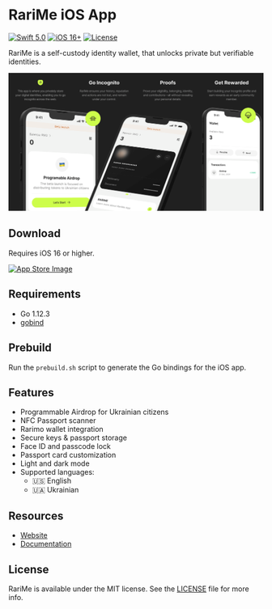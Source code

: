# RariMe iOS App

[![Swift 5.0](https://img.shields.io/badge/swift-5.0-ED523F.svg?style=flat&logo=swift)](https://swift.org/download/)
[![iOS 16+](https://img.shields.io/badge/iOS-16+-white.svg?style=flat&logo=apple)](https://developer.apple.com/ios/)
[![License](https://img.shields.io/badge/License-MIT-blue.svg)](/LICENSE)

RariMe is a self-custody identity wallet, that unlocks private but verifiable identities.

![App Image](images/app.png)

## Download

Requires iOS 16 or higher.

[![App Store Image](https://rarime-landing-test.netlify.app/images/app-store.svg)](https://apps.apple.com/app/rarime/id6503300598)

## Requirements

- Go 1.12.3
- [gobind](https://godoc.org/golang.org/x/mobile/cmd/gobind)

## Prebuild

Run the `prebuild.sh` script to generate the Go bindings for the iOS app.

## Features

- Programmable Airdrop for Ukrainian citizens
- NFC Passport scanner
- Rarimo wallet integration
- Secure keys & passport storage
- Face ID and passcode lock
- Passport card customization
- Light and dark mode
- Supported languages:
  - 🇺🇸 English
  - 🇺🇦 Ukrainian

## Resources

- [Website](https://rarimo.com)
- [Documentation](https://docs.rarimo.com)

## License

RariMe is available under the MIT license. See the [LICENSE](/LICENSE) file for more info.
